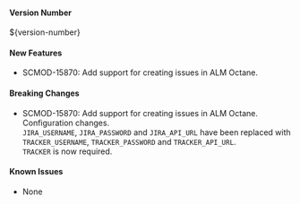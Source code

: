 #### Version Number
${version-number}

#### New Features
- SCMOD-15870: Add support for creating issues in ALM Octane. 

#### Breaking Changes
- SCMOD-15870: Add support for creating issues in ALM Octane.  
  Configuration changes.  
  `JIRA_USERNAME`, `JIRA_PASSWORD` and `JIRA_API_URL` have been replaced with `TRACKER_USERNAME`, 
  `TRACKER_PASSWORD` and `TRACKER_API_URL`.  
  `TRACKER` is now required.

#### Known Issues
- None
